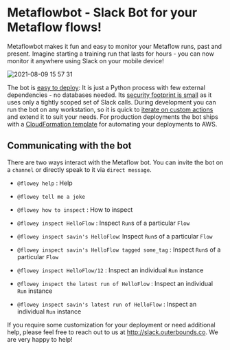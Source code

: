# Metaflowbot - Slack Bot for your Metaflow flows!

Metaflowbot makes it fun and easy to monitor your Metaflow runs, past and present. Imagine starting a training run that lasts for hours - you can now monitor it anywhere using Slack on your mobile device!

![2021-08-09 15 57 31](https://user-images.githubusercontent.com/763451/128784858-d9e37401-05de-4d02-82c5-29444ab4e1b3.gif)

The bot is [easy to deploy](./docs/deployment.md): It is just a Python process with few external dependencies - no databases needed. Its [security footprint is small](./docs/slack-scopes.md) as it uses only a tightly scoped set of Slack calls. During development you can run the bot on any workstation, so it is quick to [iterate on custom actions](./docs/creating-custom-actions.md) and extend it to suit your needs. For production deployments the bot ships with a [CloudFormation template](./deployment/mfbot-cfn-template.yml) for automating your deployments to AWS.

## Communicating with the bot

There are two ways interact with the Metaflow bot. You can invite the bot on a `channel` or directly speak to it via `direct message`.

- `@flowey help` : Help

- `@flowey tell me a joke`

- `@flowey how to inspect` : How to inspect

- `@flowey inspect HelloFlow` : Inspect `Run`s of a particular `Flow`

- `@flowey inspect savin's HelloFlow`: Inspect `Run`s of a particular `Flow`

- `@flowey inspect savin's HelloFlow tagged some_tag` : Inspect `Run`s of a particular `Flow`

- `@flowey inspect HelloFlow/12` : Inspect an individual `Run` instance

- `@flowey inspect the latest run of HelloFlow` : Inspect an individual `Run` instance

- `@flowey inspect savin's latest run of HelloFlow` : Inspect an individual `Run` instance


If you require some customization for your deployment or need additional help, please feel free to reach out to us at http://slack.outerbounds.co. We are very happy to help!
